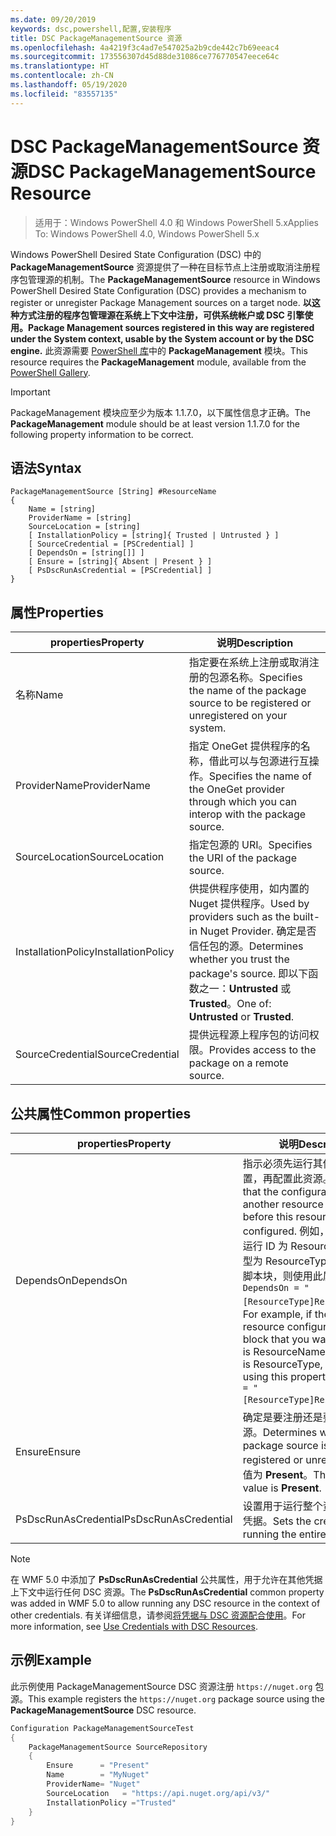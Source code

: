 ```yaml
---
ms.date: 09/20/2019
keywords: dsc,powershell,配置,安装程序
title: DSC PackageManagementSource 资源
ms.openlocfilehash: 4a4219f3c4ad7e547025a2b9cde442c7b69eeac4
ms.sourcegitcommit: 173556307d45d88de31086ce776770547eece64c
ms.translationtype: HT
ms.contentlocale: zh-CN
ms.lasthandoff: 05/19/2020
ms.locfileid: "83557135"
---
```

# <a name="dsc-packagemanagementsource-resource"></a><span data-ttu-id="0457a-103">DSC PackageManagementSource 资源</span><span class="sxs-lookup"><span data-stu-id="0457a-103">DSC PackageManagementSource Resource</span></span>

> <span data-ttu-id="0457a-104">适用于：Windows PowerShell 4.0 和 Windows PowerShell 5.x</span><span class="sxs-lookup"><span data-stu-id="0457a-104">Applies To: Windows PowerShell 4.0, Windows PowerShell 5.x</span></span>

<span data-ttu-id="0457a-105">Windows PowerShell Desired State Configuration (DSC) 中的 **PackageManagementSource** 资源提供了一种在目标节点上注册或取消注册程序包管理源的机制。</span><span class="sxs-lookup"><span data-stu-id="0457a-105">The **PackageManagementSource** resource in Windows PowerShell Desired State Configuration (DSC) provides a mechanism to register or unregister Package Management sources on a target node.</span></span>
<span data-ttu-id="0457a-106">**以这种方式注册的程序包管理源在系统上下文中注册，可供系统帐户或 DSC 引擎使用。**</span><span class="sxs-lookup"><span data-stu-id="0457a-106">**Package Management sources registered in this way are registered under the System context, usable by the System account or by the DSC engine.**</span></span> <span data-ttu-id="0457a-107">此资源需要 [PowerShell 库](https://PowerShellGallery.com)中的 **PackageManagement** 模块。</span><span class="sxs-lookup"><span data-stu-id="0457a-107">This resource requires the **PackageManagement** module, available from the [PowerShell Gallery](https://PowerShellGallery.com).</span></span>

> [!IMPORTANT]
> <span data-ttu-id="0457a-108">PackageManagement  模块应至少为版本 1.1.7.0，以下属性信息才正确。</span><span class="sxs-lookup"><span data-stu-id="0457a-108">The **PackageManagement** module should be at least version 1.1.7.0 for the following property information to be correct.</span></span>

## <a name="syntax"></a><span data-ttu-id="0457a-109">语法</span><span class="sxs-lookup"><span data-stu-id="0457a-109">Syntax</span></span>

```Syntax
PackageManagementSource [String] #ResourceName
{
    Name = [string]
    ProviderName = [string]
    SourceLocation = [string]
    [ InstallationPolicy = [string]{ Trusted | Untrusted } ]
    [ SourceCredential = [PSCredential] ]
    [ DependsOn = [string[]] ]
    [ Ensure = [string]{ Absent | Present } ]
    [ PsDscRunAsCredential = [PSCredential] ]
}
```

## <a name="properties"></a><span data-ttu-id="0457a-110">属性</span><span class="sxs-lookup"><span data-stu-id="0457a-110">Properties</span></span>

|<span data-ttu-id="0457a-111">properties</span><span class="sxs-lookup"><span data-stu-id="0457a-111">Property</span></span> |<span data-ttu-id="0457a-112">说明</span><span class="sxs-lookup"><span data-stu-id="0457a-112">Description</span></span> |
|---|---|
|<span data-ttu-id="0457a-113">名称</span><span class="sxs-lookup"><span data-stu-id="0457a-113">Name</span></span> |<span data-ttu-id="0457a-114">指定要在系统上注册或取消注册的包源名称。</span><span class="sxs-lookup"><span data-stu-id="0457a-114">Specifies the name of the package source to be registered or unregistered on your system.</span></span> |
|<span data-ttu-id="0457a-115">ProviderName</span><span class="sxs-lookup"><span data-stu-id="0457a-115">ProviderName</span></span> |<span data-ttu-id="0457a-116">指定 OneGet 提供程序的名称，借此可以与包源进行互操作。</span><span class="sxs-lookup"><span data-stu-id="0457a-116">Specifies the name of the OneGet provider through which you can interop with the package source.</span></span> |
|<span data-ttu-id="0457a-117">SourceLocation</span><span class="sxs-lookup"><span data-stu-id="0457a-117">SourceLocation</span></span> |<span data-ttu-id="0457a-118">指定包源的 URI。</span><span class="sxs-lookup"><span data-stu-id="0457a-118">Specifies the URI of the package source.</span></span> |
|<span data-ttu-id="0457a-119">InstallationPolicy</span><span class="sxs-lookup"><span data-stu-id="0457a-119">InstallationPolicy</span></span> |<span data-ttu-id="0457a-120">供提供程序使用，如内置的 Nuget 提供程序。</span><span class="sxs-lookup"><span data-stu-id="0457a-120">Used by providers such as the built-in Nuget Provider.</span></span> <span data-ttu-id="0457a-121">确定是否信任包的源。</span><span class="sxs-lookup"><span data-stu-id="0457a-121">Determines whether you trust the package's source.</span></span> <span data-ttu-id="0457a-122">即以下函数之一：**Untrusted** 或 **Trusted**。</span><span class="sxs-lookup"><span data-stu-id="0457a-122">One of: **Untrusted** or **Trusted**.</span></span> |
|<span data-ttu-id="0457a-123">SourceCredential</span><span class="sxs-lookup"><span data-stu-id="0457a-123">SourceCredential</span></span> |<span data-ttu-id="0457a-124">提供远程源上程序包的访问权限。</span><span class="sxs-lookup"><span data-stu-id="0457a-124">Provides access to the package on a remote source.</span></span> |

## <a name="common-properties"></a><span data-ttu-id="0457a-125">公共属性</span><span class="sxs-lookup"><span data-stu-id="0457a-125">Common properties</span></span>

|<span data-ttu-id="0457a-126">properties</span><span class="sxs-lookup"><span data-stu-id="0457a-126">Property</span></span> |<span data-ttu-id="0457a-127">说明</span><span class="sxs-lookup"><span data-stu-id="0457a-127">Description</span></span> |
|---|---|
|<span data-ttu-id="0457a-128">DependsOn</span><span class="sxs-lookup"><span data-stu-id="0457a-128">DependsOn</span></span> |<span data-ttu-id="0457a-129">指示必须先运行其他资源的配置，再配置此资源。</span><span class="sxs-lookup"><span data-stu-id="0457a-129">Indicates that the configuration of another resource must run before this resource is configured.</span></span> <span data-ttu-id="0457a-130">例如，如果想要首先运行 ID 为 ResourceName、类型为 ResourceType 的资源配置脚本块，则使用此属性的语法为 `DependsOn = "[ResourceType]ResourceName"`。</span><span class="sxs-lookup"><span data-stu-id="0457a-130">For example, if the ID of the resource configuration script block that you want to run first is ResourceName and its type is ResourceType, the syntax for using this property is `DependsOn = "[ResourceType]ResourceName"`.</span></span> |
|<span data-ttu-id="0457a-131">Ensure</span><span class="sxs-lookup"><span data-stu-id="0457a-131">Ensure</span></span> |<span data-ttu-id="0457a-132">确定是要注册还是要取消注册包源。</span><span class="sxs-lookup"><span data-stu-id="0457a-132">Determines whether the package source is to be registered or unregistered.</span></span> <span data-ttu-id="0457a-133">默认值为 **Present**。</span><span class="sxs-lookup"><span data-stu-id="0457a-133">The default value is **Present**.</span></span> |
|<span data-ttu-id="0457a-134">PsDscRunAsCredential</span><span class="sxs-lookup"><span data-stu-id="0457a-134">PsDscRunAsCredential</span></span> |<span data-ttu-id="0457a-135">设置用于运行整个资源的身份的凭据。</span><span class="sxs-lookup"><span data-stu-id="0457a-135">Sets the credential for running the entire resource as.</span></span> |

> [!NOTE]
> <span data-ttu-id="0457a-136">在 WMF 5.0 中添加了 **PsDscRunAsCredential** 公共属性，用于允许在其他凭据上下文中运行任何 DSC 资源。</span><span class="sxs-lookup"><span data-stu-id="0457a-136">The **PsDscRunAsCredential** common property was added in WMF 5.0 to allow running any DSC resource in the context of other credentials.</span></span> <span data-ttu-id="0457a-137">有关详细信息，请参阅[将凭据与 DSC 资源配合使用](../../../configurations/runasuser.md)。</span><span class="sxs-lookup"><span data-stu-id="0457a-137">For more information, see [Use Credentials with DSC Resources](../../../configurations/runasuser.md).</span></span>

## <a name="example"></a><span data-ttu-id="0457a-138">示例</span><span class="sxs-lookup"><span data-stu-id="0457a-138">Example</span></span>

<span data-ttu-id="0457a-139">此示例使用 PackageManagementSource  DSC 资源注册 `https://nuget.org` 包源。</span><span class="sxs-lookup"><span data-stu-id="0457a-139">This example registers the `https://nuget.org` package source using the **PackageManagementSource** DSC resource.</span></span>

```powershell
Configuration PackageManagementSourceTest
{
    PackageManagementSource SourceRepository
    {
        Ensure      = "Present"
        Name        = "MyNuget"
        ProviderName= "Nuget"
        SourceLocation   = "https://api.nuget.org/api/v3/"
        InstallationPolicy ="Trusted"
    }
}
```
